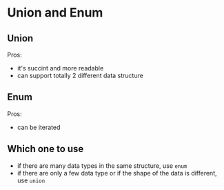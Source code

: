 # Union and Enum

## Union

Pros:
- it's succint and more readable
- can support totally 2 different data structure

## Enum

Pros:
- can be iterated

## Which one to use
- if there are many data types in the same structure, use `enum`
- if there are only a few data type or if the shape of the data is different, use `union`